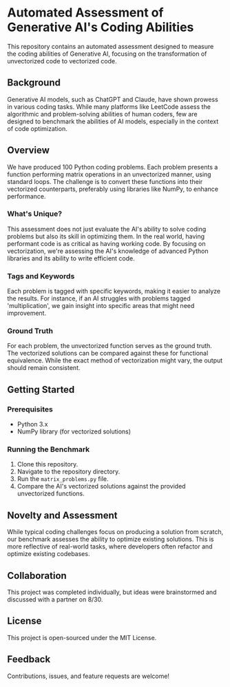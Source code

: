 
# Automated Assessment of Generative AI's Coding Abilities

This repository contains an automated assessment designed to measure the coding abilities of Generative AI, focusing on the transformation of unvectorized code to vectorized code.

## Background

Generative AI models, such as ChatGPT and Claude, have shown prowess in various coding tasks. While many platforms like LeetCode assess the algorithmic and problem-solving abilities of human coders, few are designed to benchmark the abilities of AI models, especially in the context of code optimization.

## Overview

We have produced 100 Python coding problems. Each problem presents a function performing matrix operations in an unvectorized manner, using standard loops. The challenge is to convert these functions into their vectorized counterparts, preferably using libraries like NumPy, to enhance performance.

### What's Unique?

This assessment does not just evaluate the AI's ability to solve coding problems but also its skill in optimizing them. In the real world, having performant code is as critical as having working code. By focusing on vectorization, we're assessing the AI's knowledge of advanced Python libraries and its ability to write efficient code.

### Tags and Keywords

Each problem is tagged with specific keywords, making it easier to analyze the results. For instance, if an AI struggles with problems tagged 'multiplication', we gain insight into specific areas that might need improvement.

### Ground Truth

For each problem, the unvectorized function serves as the ground truth. The vectorized solutions can be compared against these for functional equivalence. While the exact method of vectorization might vary, the output should remain consistent.

## Getting Started

### Prerequisites

- Python 3.x
- NumPy library (for vectorized solutions)

### Running the Benchmark

1. Clone this repository.
2. Navigate to the repository directory.
3. Run the `matrix_problems.py` file.
4. Compare the AI's vectorized solutions against the provided unvectorized functions.

## Novelty and Assessment

While typical coding challenges focus on producing a solution from scratch, our benchmark assesses the ability to optimize existing solutions. This is more reflective of real-world tasks, where developers often refactor and optimize existing codebases.

## Collaboration

This project was completed individually, but ideas were brainstormed and discussed with a partner on 8/30.

## License

This project is open-sourced under the MIT License.

## Feedback

Contributions, issues, and feature requests are welcome!
